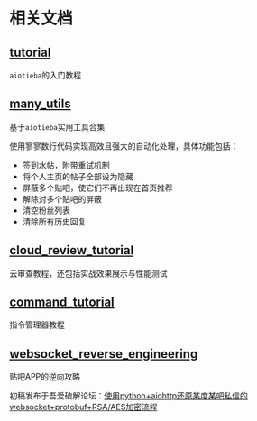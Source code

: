 # 相关文档

## [tutorial](tutorial.md)

`aiotieba`的入门教程

## [many_utils](many_utils.md)

基于`aiotieba`实用工具合集

使用寥寥数行代码实现高效且强大的自动化处理，具体功能包括：

+ 签到水帖，附带重试机制
+ 将个人主页的帖子全部设为隐藏
+ 屏蔽多个贴吧，使它们不再出现在首页推荐
+ 解除对多个贴吧的屏蔽
+ 清空粉丝列表
+ 清除所有历史回复

## [cloud_review_tutorial](cloud_review_tutorial.md)

云审查教程，还包括实战效果展示与性能测试

## [command_tutorial](command_tutorial.md)

指令管理器教程

## [websocket_reverse_engineering](websocket_reverse_engineering.md)

贴吧APP的逆向攻略

初稿发布于吾爱破解论坛：[使用python+aiohttp还原某度某吧私信的websocket+protobuf+RSA/AES加密流程](https://www.52pojie.cn/thread-1648818-1-1.html)
